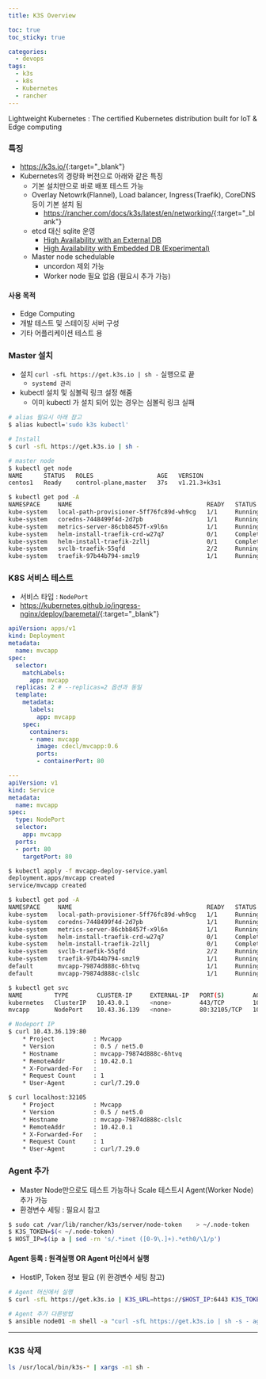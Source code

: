 ```yaml
---
title: K3S Overview

toc: true
toc_sticky: true

categories:
  - devops
tags:
  - k3s
  - k8s
  - Kubernetes
  - rancher
---
```


Lightweight Kubernetes : The certified Kubernetes distribution built for IoT & Edge computing

### 특징 
- <https://k3s.io/>{:target="_blank"}
- Kubernetes의 경량화 버전으로 아래와 같은 특징 
  - 기본 설치만으로 바로 배포 테스트 가능
  - Overlay Netowrk(Flannel), Load balancer, Ingress(Traefik), CoreDNS 등이 기본 설치 됨
    - <https://rancher.com/docs/k3s/latest/en/networking/>{:target="_blank"}
  - etcd 대신 sqlite 운영
    - [High Availability with an External DB](https://rancher.com/docs/k3s/latest/en/installation/ha/)
    - [High Availability with Embedded DB (Experimental)](https://rancher.com/docs/k3s/latest/en/installation/ha-embedded/)
  - Master node schedulable
    - uncordon 제외 가능
    - Worker node 필요 없음 (필요시 추가 가능)

#### 사용 목적
- Edge Computing
- 개발 테스트 및 스테이징 서버 구성 
- 기타 어플리케이션 테스트 용 

### Master 설치 
- 설치 `curl -sfL https://get.k3s.io | sh -` 실행으로 끝 
  - `systemd 관리 `
- kubectl 설치 및 심볼릭 링크 설정 해줌   
  - 이미 kubectl 가 설치 되어 있는 경우는 심볼릭 링크 실패 
  
```sh
# alias 필요시 아래 참고 
$ alias kubectl='sudo k3s kubectl' 
```

```sh
# Install
$ curl -sfL https://get.k3s.io | sh -

# master node
$ kubectl get node
NAME      STATUS   ROLES                  AGE   VERSION
centos1   Ready    control-plane,master   37s   v1.21.3+k3s1

$ kubectl get pod -A
NAMESPACE     NAME                                      READY   STATUS      RESTARTS   AGE
kube-system   local-path-provisioner-5ff76fc89d-wh9cg   1/1     Running     0          2m35s
kube-system   coredns-7448499f4d-2d7pb                  1/1     Running     0          2m35s
kube-system   metrics-server-86cbb8457f-x9l6n           1/1     Running     0          2m35s
kube-system   helm-install-traefik-crd-w27q7            0/1     Completed   0          2m35s
kube-system   helm-install-traefik-2zllj                0/1     Completed   1          2m35s
kube-system   svclb-traefik-55qfd                       2/2     Running     0          113s
kube-system   traefik-97b44b794-smzl9                   1/1     Running     0          114s
```

### K8S 서비스 테스트  
- 서비스 타입 : `NodePort`
- <https://kubernetes.github.io/ingress-nginx/deploy/baremetal/>{:target="_blank"}

```yaml
apiVersion: apps/v1
kind: Deployment
metadata:
  name: mvcapp
spec:
  selector:
    matchLabels:
      app: mvcapp
  replicas: 2 # --replicas=2 옵션과 동일 
  template: 
    metadata:
      labels:
        app: mvcapp
    spec:
      containers:
      - name: mvcapp
        image: cdecl/mvcapp:0.6
        ports:
        - containerPort: 80

---
apiVersion: v1
kind: Service
metadata:
  name: mvcapp
spec:
  type: NodePort
  selector:
    app: mvcapp
  ports:
  - port: 80
    targetPort: 80

```

```sh
$ kubectl apply -f mvcapp-deploy-service.yaml
deployment.apps/mvcapp created
service/mvcapp created

$ kubectl get pod -A
NAMESPACE     NAME                                      READY   STATUS      RESTARTS   AGE
kube-system   local-path-provisioner-5ff76fc89d-wh9cg   1/1     Running     0          9m29s
kube-system   coredns-7448499f4d-2d7pb                  1/1     Running     0          9m29s
kube-system   metrics-server-86cbb8457f-x9l6n           1/1     Running     0          9m29s
kube-system   helm-install-traefik-crd-w27q7            0/1     Completed   0          9m29s
kube-system   helm-install-traefik-2zllj                0/1     Completed   1          9m29s
kube-system   svclb-traefik-55qfd                       2/2     Running     0          8m47s
kube-system   traefik-97b44b794-smzl9                   1/1     Running     0          8m48s
default       mvcapp-79874d888c-6htvq                   1/1     Running     0          62s
default       mvcapp-79874d888c-clslc                   1/1     Running     0          62s

$ kubectl get svc
NAME         TYPE        CLUSTER-IP     EXTERNAL-IP   PORT(S)        AGE
kubernetes   ClusterIP   10.43.0.1      <none>        443/TCP        10m
mvcapp       NodePort    10.43.36.139   <none>        80:32105/TCP   106s

# Nodeport IP
$ curl 10.43.36.139:80
    * Project           : Mvcapp
    * Version           : 0.5 / net5.0
    * Hostname          : mvcapp-79874d888c-6htvq
    * RemoteAddr        : 10.42.0.1
    * X-Forwarded-For   :
    * Request Count     : 1
    * User-Agent        : curl/7.29.0

$ curl localhost:32105
    * Project           : Mvcapp
    * Version           : 0.5 / net5.0
    * Hostname          : mvcapp-79874d888c-clslc
    * RemoteAddr        : 10.42.0.1
    * X-Forwarded-For   :
    * Request Count     : 1
    * User-Agent        : curl/7.29.0
```


### Agent 추가 
- Master Node만으로도 테스트 가능하나 Scale 테스트시 Agent(Worker Node) 추가 가능 
- 환경변수 세팅 : 필요시 참고 

```sh
$ sudo cat /var/lib/rancher/k3s/server/node-token	 > ~/.node-token
$ K3S_TOKEN=$(< ~/.node-token)
$ HOST_IP=$(ip a | sed -rn 's/.*inet ([0-9\.]+).*eth0/\1/p')
```

#### Agent 등록 : 원격실행 OR Agent 머신에서 실행
- HostIP, Token 정보 필요 (위 환경변수 세팅 참고)

```sh
# Agent 머신에서 실행 
$ curl -sfL https://get.k3s.io | K3S_URL=https://$HOST_IP:6443 K3S_TOKEN=$K3S_TOKEN sh -

# Agent 추가 다른방법 
$ ansible node01 -m shell -a "curl -sfL https://get.k3s.io | sh -s - agent --server https://$HOST_IP:6443 --token $K3S_TOKEN" -v
```

---

### K3S 삭제 

```sh
ls /usr/local/bin/k3s-* | xargs -n1 sh -
```
